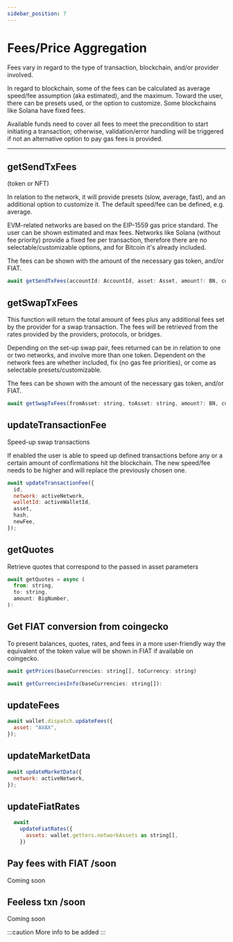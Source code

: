 ```yaml
---
sidebar_position: 7
---
```


# Fees/Price Aggregation

Fees vary in regard to the type of transaction, blockchain, and/or provider involved.

In regard to blockchain, some of the fees can be calculated as average speed/fee assumption (aka estimated), and the maximum. Toward the user, there can be presets used, or the option to customize. Some blockchains like Solana have fixed fees.

Available funds need to cover all fees to meet the precondition to start initiating a transaction; otherwise, validation/error handling will be triggered if not an alternative option to pay gas fees is provided.

---

## getSendTxFees

(token or NFT)

In relation to the network, it will provide presets (slow, average, fast), and an additional option to customize it. The default speed/fee can be defined, e.g. average.

EVM-related networks are based on the EIP-1559 gas price standard. The user can be shown estimated and max fees.
Networks like Solana (without fee priority) provide a fixed fee per transaction, therefore there are no selectable/customizable options, and
for Bitcoin it's already included.

The fees can be shown with the amount of the necessary gas token, and/or FIAT.

```javascript
await getSendTxFees(accountId: AccountId, asset: Asset, amount?: BN, customFee?: FeeType)
```

## getSwapTxFees

This function will return the total amount of fees plus any additional fees set by the provider for a swap transaction. The fees will be retrieved from the rates provided by the providers, protocols, or bridges.

Depending on the set-up swap pair, fees returned can be in relation to one or two networks, and involve more than one token.
Dependent on the network fees are whether included, fix (no gas fee priorities), or come as selectable presets/customizable.

The fees can be shown with the amount of the necessary gas token, and/or FIAT.

```javascript
await getSwapTxFees(fromAsset: string, toAsset: string, amount?: BN, customFee?: FeeType)
```

## updateTransactionFee

Speed-up swap transactions

If enabled the user is able to speed up defined transactions before any or a certain amount of confirmations hit the blockchain. The new speed/fee needs to be higher and will replace the previously chosen one.

```javascript
await updateTransactionFee({
  id,
  network: activeNetwork,
  walletId: activeWalletId,
  asset,
  hash,
  newFee,
});
```

## getQuotes

Retrieve quotes that correspond to the passed in asset parameters

```javascript
await getQuotes = async (
  from: string,
  to: string,
  amount: BigNumber,
):
```

## Get FIAT conversion from coingecko

To present balances, quotes, rates, and fees in a more user-friendly way the equivalent of the token value will be shown in FIAT if available on coingecko.

```javascript
await getPrices(baseCurrencies: string[], toCurrency: string)
```

```javascript
await getCurrenciesInfo(baseCurrencies: string[]):
```

## updateFees

```javascript
await wallet.dispatch.updateFees({
  asset: "AVAX",
});
```

## updateMarketData

```javascript
await updateMarketData({
  network: activeNetwork,
});
```

## updateFiatRates

```javascript
  await
    updateFiatRates({
      assets: wallet.getters.networkAssets as string[],
    })
```

## Pay fees with FIAT /soon

Coming soon

## Feeless txn /soon

Coming soon

:::caution
More info to be added
:::
